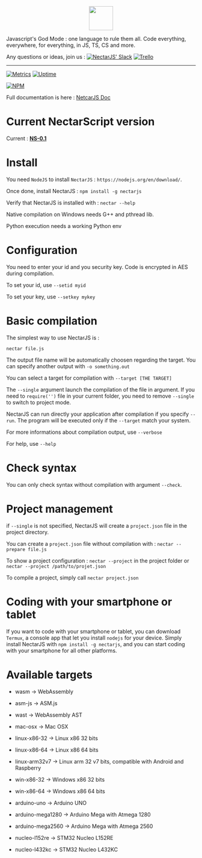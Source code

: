 <p align="center" style="margin:auto";>
  
<img height="64" src="https://i.imgur.com/oXRdycNl.png">
  
Javascript's God Mode : one language to rule them all. Code everything, everywhere, for everything, in JS, TS, CS and more.

Any questions or ideas, join us : [![NectarJS' Slack](https://img.shields.io/badge/Discord-Join-brightgreen.svg)](https://discord.gg/VHY2Uct)   [![Trello](https://img.shields.io/badge/Trello-Join-brightgreen.svg)](https://trello.com/invite/b/6F4rvEj2/9d7677f9dc6b5bf2f5b33e45fc794182/nectarjs)

<hr></hr>

[![Metrics](https://img.shields.io/badge/Metrics-ON-green.svg)](https://app.databox.com/datawall/1584c72f8ba105f7c7435fbcdf0921c405b6bdf4b)
[![Uptime](https://img.shields.io/badge/dynamic/json.svg?label=API%20Uptime&url=https%3A%2F%2Fapi.uptimerobot.com%2FgetMonitors%3FapiKey%3Dm780802413-76e2ae897675f9ab020aa79f%26responseTimes%3D0%26logs%3D1%26format%3Djson%26noJsonCallback%3D1&query=%24.monitors.monitor%5B0%5D.alltimeuptimeratio&colorB=green&suffix=%25)](https://status.nectarjs.com)

[![NPM](https://nodei.co/npm/nectarjs.png?downloads=true&downloadRank=true&stars=true)](https://nodei.co/npm/nectarjs/)

Full documentation is here : [NetcarJS Doc](https://doc.nectarjs.com/)

</p>

# Current NectarScript version

Current : [**NS-0.1**](https://github.com/NectarJS/nectarscript/blob/master/nectarscript-0.1.MD)

# Install

You need `NodeJS` to install `NectarJS` : `https://nodejs.org/en/download/`.

Once done, install NectarJS : `npm install -g nectarjs`

Verify that NectarJS is installed with : `nectar --help`

Native compilation on Windows needs G++ and pthread lib.

Python execution needs a working Python env

# Configuration

You need to enter your id and you security key. Code is encrypted in AES during compilation.

To set your id, use `--setid myid`

To set your key, use `--setkey mykey`

# Basic compilation

The simplest way to use NectarJS is :

```
nectar file.js
```

The output file name will be automatically choosen regarding the target. You can specify another output with `-o something.out`

You can select a target for compilation with `--target [THE TARGET]`

The `--single` argument launch the compilation of the file in argument. If you need to `require('')` file in your current folder, you need to remove `--single` to switch to project mode.

NectarJS can run directly your application after compilation if you specify `--run`. The program will be executed only if the `--target` match your system.

For more informations about compilation output, use `--verbose`

For help, use `--help`

# Check syntax

You can only check syntax without compilation with argument `--check`.

# Project management

if `--single` is not specified, NectarJS will create a `project.json` file in the project directory.

You can create a `project.json` file without compilation with : `nectar --prepare file.js`

To show a project configuration : `nectar --project` in the project folder or `nectar --project /path/to/projet.json`

To compile a project, simply call `nectar project.json`

# Coding with your smartphone or tablet

If you want to code with your smartphone or tablet, you can download `Termux`, a console app that let you install `nodejs` for your device. Simply install NectarJS with `npm install -g nectarjs`, and you can start coding with your smartphone for all other platforms.

# Available targets

* wasm -> WebAssembly

* asm-js -> ASM.js

* wast -> WebAssembly AST

* mac-osx -> Mac OSX

* linux-x86-32 -> Linux x86 32 bits

* linux-x86-64 -> Linux x86 64 bits

* linux-arm32v7 -> Linux arm 32 v7 bits, compatible with Android and Raspberry

* win-x86-32 -> Windows x86 32 bits

* win-x86-64 -> Windows x86 64 bits

* arduino-uno -> Arduino UNO

* arduino-mega1280 -> Arduino Mega with Atmega 1280

* arduino-mega2560 -> Arduino Mega with Atmega 2560

* nucleo-l152re -> STM32 Nucleo L152RE

* nucleo-l432kc -> STM32 Nucleo L432KC
